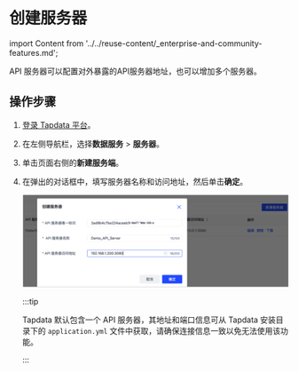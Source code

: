 # 创建服务器

import Content from '../../reuse-content/_enterprise-and-community-features.md';

<Content />

API 服务器可以配置对外暴露的API服务器地址，也可以增加多个服务器。



## 操作步骤

1. [登录 Tapdata 平台](../log-in.md)。

2. 在左侧导航栏，选择**数据服务** > **服务器**。

3. 单击页面右侧的**新建服务端**。

4. 在弹出的对话框中，填写服务器名称和访问地址，然后单击**确定**。

   ![](../../images/create_api_server.png)

   :::tip

   Tapdata 默认包含一个 API 服务器，其地址和端口信息可从 Tapdata 安装目录下的 `application.yml` 文件中获取，请确保连接信息一致以免无法使用该功能。

   :::

